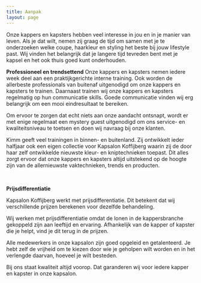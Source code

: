 ```yaml
---
title: Aanpak
layout: page
---
```


Onze kappers en kapsters hebben veel interesse in jou en in je manier van leven. Als je dat wilt, nemen zij graag de tijd om samen met je te onderzoeken welke coupe, haarkleur en styling het beste bij jouw lifestyle past. Wij vinden het belangrijk dat je langere tijd tevreden bent met je kapsel en het ook thuis goed kunt onderhouden.

**Professioneel en trendsettend**
Onze kappers en kapsters nemen iedere week deel aan een praktijkgerichte interne training. Ook worden de allerbeste professionals van buitenaf uitgenodigd om onze kappers en kapsters te trainen. Daarnaast trainen wij onze kappers en kapsters regelmatig op hun communicatie skills. Goede communicatie vinden wij erg belangrijk om een mooi eindresultaat te bereiken.

Om ervoor te zorgen dat echt niets aan onze aandacht ontsnapt, wordt er met enige regelmaat een mystery guest uitgenodigd om ons service- en kwaliteitsniveau te toetsen en doen wij navraag bij onze klanten.

Kimm geeft veel trainingen in binnen- en buitenland. Zij ontwikkelt ieder halfjaar ook een eigen collectie voor Kapsalon Koffijberg waarin zij de door haar zelf ontwikkelde nieuwste kleur- en kniptechnieken toepast. Dit alles zorgt ervoor dat onze kappers en kapsters altijd uitstekend op de hoogte zijn van de allernieuwste vaktechnieken, trends en producten.

&nbsp;

**Prijsdifferentiatie**

Kapsalon Koffijberg werkt met prijsdifferentiatie. Dit betekent dat wij verschillende prijzen berekenen voor dezelfde behandeling.

Wij werken met prijsdifferentiatie omdat de lonen in de kappersbranche gekoppeld zijn aan leeftijd en ervaring. Afhankelijk van de kapper of kapster die je helpt, vind je dit terug in de prijzen.

Alle medewerkers in onze kapsalon zijn goed opgeleid en getalenteerd. Je hebt zelf de vrijheid om te kiezen door wie je geholpen wilt worden en in het verlengde daarvan, hoeveel je wilt besteden.

Bij ons staat kwaliteit altijd voorop. Dat garanderen wij voor iedere kapper en kapster in onze kapsalon.